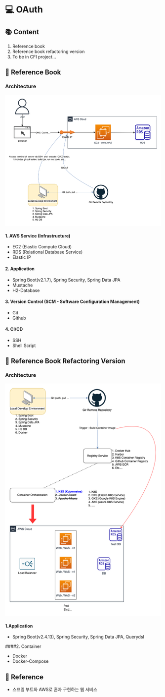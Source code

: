# 💻 OAuth

## 📚 Content
1. Reference book
2. Reference book refactoring version
3. To be in CFI project...


## 📒 Reference Book
### Architecture
![freelec](./image/freelec.png)

#### 1. AWS Service (Infrastructure)
* EC2 (Elastic Compute Cloud)
* RDS (Relational Database Service)
* Elastic IP
#### 2. Application
* Spring Boot(v2.1.7), Spring Security, Spring Data JPA
* Mustache
* H2-Database
#### 3. Version Control (SCM - Software Configuration Management)
* Git
* Github
#### 4. CI/CD
* SSH
* Shell Script

## 📔 Reference Book Refactoring Version
### Architecture
![freelec](./image/freelec-refac.png)

#### 1.Application
* Spring Boot(v2.4.13), Spring Security, Spring Data JPA, Querydsl

####2. Container
* Docker
* Docker-Compose


## 📖 Reference
* 스프링 부트와 AWS로 혼자 구현하는 웹 서비스